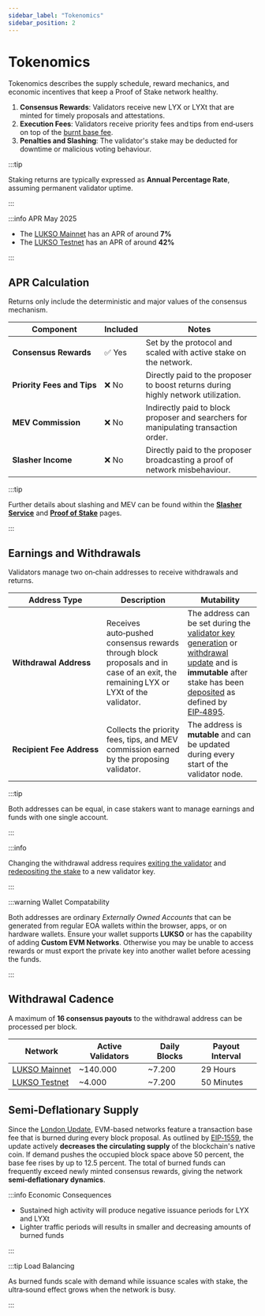 ```yaml
---
sidebar_label: "Tokenomics"
sidebar_position: 2
---
```


# Tokenomics

Tokenomics describes the supply schedule, reward mechanics, and economic incentives that keep a Proof of Stake network healthy.

1. **Consensus Rewards**: Validators receive new LYX or LYXt that are minted for timely proposals and attestations.
2. **Execution Fees**: Validators receive priority fees and tips from end‑users on top of the [burnt base fee](/docs/theory/blockchain-knowledge/proof-of-stake.md#gas-and-fees).
3. **Penalties and Slashing**: The validator's stake may be deducted for downtime or malicious voting behaviour.

:::tip

Staking returns are typically expressed as **Annual Percentage Rate**, assuming permanent validator uptime.

:::

:::info APR May 2025

- The [LUKSO Mainnet](https://deposit.mainnet.lukso.network) has an APR of around **7%**
- The [LUKSO Testnet](https://deposit.testnet.lukso.network) has an APR of around **42%**

:::

## APR Calculation

Returns only include the deterministic and major values of the consensus mechanism.

| Component                                 | Included | Notes                                                                               |
| ----------------------------------------- | -------- | ----------------------------------------------------------------------------------- |
| <nobr> **Consensus Rewards** </nobr>      | ✅ Yes   | Set by the protocol and scaled with active stake on the network.                    |
| <nobr> **Priority Fees and Tips** </nobr> | ❌ No    | Directly paid to the proposer to boost returns during highly network utilization.   |
| <nobr> **MEV Commission** </nobr>         | ❌ No    | Indirectly paid to block proposer and searchers for manipulating transaction order. |
| <nobr> **Slasher Income** </nobr>         | ❌ No    | Directly paid to the proposer broadcasting a proof of network misbehaviour.         |

:::tip

Further details about slashing and MEV can be found within the [**Slasher Service**](/docs/theory/node-operation/slasher-service.md) and [**Proof of Stake**](/docs/theory/blockchain-knowledge/proof-of-stake.md) pages.

:::

## Earnings and Withdrawals

Validators manage two on‑chain addresses to receive withdrawals and returns.

| Address Type                             | Description                                                                                                                        | Mutability                                                                                                                                                                                                                                                                                                                                                              |
| ---------------------------------------- | ---------------------------------------------------------------------------------------------------------------------------------- | ----------------------------------------------------------------------------------------------------------------------------------------------------------------------------------------------------------------------------------------------------------------------------------------------------------------------------------------------------------------------- |
| <nobr> **Withdrawal Address** </nobr>    | Receives auto‑pushed consensus rewards through block proposals and in case of an exit, the remaining LYX or LYXt of the validator. | The address can be set during the [validator key generation](/docs/guides/validator-setup/cli-key-generation.md) or [withdrawal update](/docs/guides/withdrawals/adding-withdrawals.md) and is **immutable** after stake has been [deposited](/docs/guides/validator-setup/launchpad-walkthrough.md) as defined by [EIP‑4895](https://eips.ethereum.org/EIPS/eip-4895). |
| <nobr> **Recipient Fee Address** </nobr> | Collects the priority fees, tips, and MEV commission earned by the proposing validator.                                            | The address is **mutable** and can be updated during every start of the validator node.                                                                                                                                                                                                                                                                                 |

:::tip

Both addresses can be equal, in case stakers want to manage earnings and funds with one single account.

:::

:::info

Changing the withdrawal address requires [exiting the validator](/docs/guides/withdrawals/exit-validators.md) and [redepositing the stake](/docs/guides/validator-setup/precautions.md) to a new validator key.

:::

:::warning Wallet Compatability

Both addresses are ordinary _Externally Owned Accounts_ that can be generated from regular EOA wallets within the browser, apps, or on hardware wallets. Ensure your wallet supports **LUKSO** or has the capability of adding **Custom EVM Networks**. Otherwise you may be unable to access rewards or must export the private key into another wallet before acessing the funds.

:::

## Withdrawal Cadence

A maximum of **16 consensus payouts** to the withdrawal address can be processed per block.

| Network                                                            | Active Validators | Daily Blocks | Payout Interval |
| ------------------------------------------------------------------ | ----------------- | ------------ | --------------- |
| [LUKSO Mainnet](https://explorer.consensus.mainnet.lukso.network/) | ~140.000          | ~7.200       |  29 Hours       |
| [LUKSO Testnet](https://explorer.consensus.testnet.lukso.network/) | ~4.000            | ~7.200       |  50 Minutes     |

## Semi‑Deflationary Supply

Since the [London Update](https://ethereum.org/en/history/#london), EVM-based networks feature a transaction base fee that is burned during every block proposal. As outlined by [EIP‑1559](https://eips.ethereum.org/EIPS/eip-1559), the update actively **decreases the circulating supply** of the blockchain's native coin. If demand pushes the occupied block space above 50 percent, the base fee rises by up to 12.5 percent. The total of burned funds can frequently exceed newly minted consensus rewards, giving the network **semi‑deflationary dynamics**.

:::info Economic Consequences

- Sustained high activity will produce negative issuance periods for LYX and LYXt
- Lighter traffic periods will results in smaller and decreasing amounts of burned funds

:::

:::tip Load Balancing

As burned funds scale with demand while issuance scales with stake, the ultra‑sound effect grows when the network is busy.

:::
